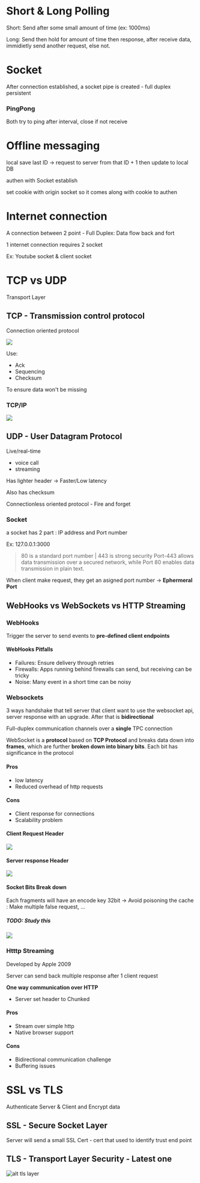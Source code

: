 # Short & Long Polling

Short: Send after some small amount of time (ex: 1000ms)

Long: Send then hold for amount of time then response, after receive data, immidietly send another request, else not.

# Socket

After connection established, a socket pipe is created - full duplex persistent

### PingPong

Both try to ping after interval, close if not receive

# Offline messaging

local save last ID -> request to server from that ID + 1 then update to local DB

authen with Socket establish

set cookie with origin socket so it comes along with cookie to authen

# Internet connection

A connection between 2 point - Full Duplex: Data flow back and fort

1 internet connection requires 2 socket

Ex: Youtube socket & client socket

# TCP vs UDP

Transport Layer

## TCP - Transmission control protocol

Connection oriented protocol

![](./images/TCP.PNG)

Use:

- Ack
- Sequencing
- Checksum

To ensure data won't be missing

### TCP/IP

![](./images/TCPIP-model.PNG)

## UDP - User Datagram Protocol

Live/real-time

- voice call
- streaming

Has lighter header -> Faster/Low latency

Also has checksum

Connectionless oriented protocol - Fire and forget

### Socket

a socket has 2 part : IP address and Port number

Ex: 127.0.0.1:3000

> 80 is a standard port number | 443 is strong security
> Port-443 allows data transmission over a secured network, while Port 80 enables data transmission in plain text.

When client make request, they get an asigned port number -> **Ephermeral Port**

## WebHooks vs WebSockets vs HTTP Streaming

### WebHooks

Trigger the server to send events to **pre-defined client endpoints**

#### WebHooks Pitfalls

- Failures: Ensure delivery through retries
- Firewalls: Apps running behind firewalls can send, but receiving can be tricky
- Noise: Many event in a short time can be noisy

### Websockets

3 ways handshake that tell server that client want to use the websocket api, server response with an upgrade. After that is **bidirectional**

Full-duplex communication channels over a **single** TPC connection

WebSocket is a **protocol** based on **TCP Protocol** and breaks data down into **frames**, which are further **broken down into binary bits**. Each bit has significance in the protocol

#### Pros

- low latency
- Reduced overhead of http requests

#### Cons

- Client response for connections
- Scalability problem

#### Client Request Header

![](./images/ClientSocketRequest.PNG)

#### Server response Header

![](./images/ServerResponseHeader.PNG)

#### Socket Bits Break down

Each fragments will have an encode key 32bit
-> Avoid poisoning the cache : Make multiple false request, ...

##### TODO: Study this

![](./images/SocketBits.PNG)

### Htttp Streaming

Developed by Apple 2009

Server can send back multiple response after 1 client request

**One way communication over HTTP**

- Server set header to Chunked

#### Pros

- Stream over simple http
- Native browser support

#### Cons

- Bidirectional communication challenge
- Buffering issues

# SSL vs TLS

Authenticate Server & Client and Encrypt data

## SSL - Secure Socket Layer

Server will send a small SSL Cert - cert that used to identify trust end point

## TLS - Transport Layer Security - Latest one

![alt tls layer](./images/TLS.PNG)
